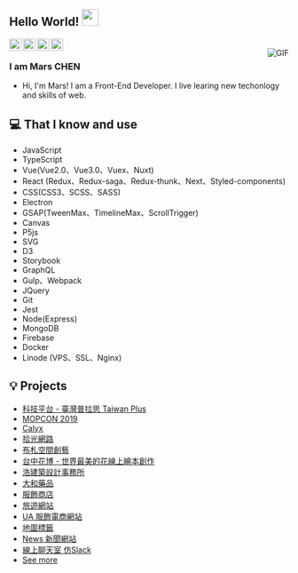 ## Hello World! <img src="https://raw.githubusercontent.com/iampavangandhi/iampavangandhi/master/gifs/Hi.gif" width="30px"></h2>

<a href="https://www.linkedin.com/in/hsimao-mars/">
  <img align="left" alt="Mars Linkdein" width="22px" src="https://cdn.jsdelivr.net/npm/simple-icons@v3/icons/linkedin.svg" />
</a>
<a href="https://github.com/hsimao">
  <img align="left" alt="Mars Github" width="22px" src="https://cdn.jsdelivr.net/npm/simple-icons@v3/icons/github.svg" />
</a>
<a href="https://codepen.io/hsimao/">
  <img align="left" alt="Mars Codepen" width="22px" src="https://cdn.jsdelivr.net/npm/simple-icons@v3/icons/codepen.svg" />
</a>
<a href="https://www.openprocessing.org/user/217863/#sketches">
  <img align="left" alt="Mars openprocessing" width="22px" src="https://tetunori.github.io/GenerativeArtWithMath-p5.js/pages/images/openProcessingIcon.png" />
</a>
<br />
<img align="right" alt="GIF" src="https://media.giphy.com/media/13HgwGsXF0aiGY/giphy.gif" />

### I am Mars CHEN
- Hi, I'm Mars! I am a Front-End Developer. I live learing new techonlogy and skills of web.


## 💻 That I know and use
- JavaScript
- TypeScript
- Vue(Vue2.0、Vue3.0、Vuex、Nuxt)
- React (Redux、Redux-saga、Redux-thunk、Next、Styled-components)
- CSS(CSS3、SCSS、SASS)
- Electron
- GSAP(TweenMax、TimelineMax、ScrollTrigger)
- Canvas
- P5js
- SVG
- D3
- Storybook
- GraphQL
- Gulp、Webpack
- JQuery
- Git
- Jest
- Node(Express)
- MongoDB
- Firebase
- Docker
- Linode (VPS、SSL、Nginx)


## 💡 Projects
- [科技平台 - 臺灣普拉思 Taiwan Plus](https://taiwanplus.tw/)
- [MOPCON 2019](https://mopcon.org/2019/)
- [Calyx](https://calyxtechs.com/)
- [拾光網路](https://nasrio.com/)
- [布札空間創藝](https://bps-design.com/)
- [台中花博 - 世界最美的花線上繪本創作](https://www.myprettyflower.org/)
- [浩建築設計事務所](https://haoarch.com/)
- [大和藥品](http://daiwa-pharm.project.nasrio.org/)
- [服飾商店](https://react-shop-crwn.herokuapp.com/)
- [旅遊網站](https://natours-tour.herokuapp.com/)
- [UA 服飾電商網站](https://nuxt-shop.hsimao.org/)
- [地圖標籤](https://nuxt-shop.hsimao.org/)
- [News 新聞網站](https://your-news.now.sh/)
- [線上聊天室 仿Slack](https://react-slack-21746.firebaseapp.com/)
- [See more](https://codepen.io/hsimao/full/WZELvE)

